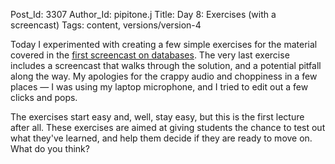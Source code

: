 Post_Id: 3307
Author_Id: pipitone.j
Title: Day 8: Exercises (with a screencast)
Tags: content, versions/version-4

<p>Today I experimented with creating a few simple exercises for the material covered in the <a href="/4_0/databases/select.html">first screencast on databases</a>.  The very last exercise includes a screencast that walks through the solution, and a potential pitfall along the way.  My apologies for the crappy audio and choppiness in a few places &mdash; I was using my laptop microphone, and I tried to edit out a few clicks and pops.</p>
<p>The exercises start easy and, well, stay easy, but this is the first lecture after all.  These exercises are aimed at giving students the chance to test out what they've learned, and help them decide if they are ready to move on.  What do you think?</p>
